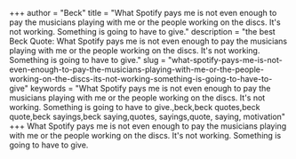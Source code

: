 +++
author = "Beck"
title = "What Spotify pays me is not even enough to pay the musicians playing with me or the people working on the discs. It's not working. Something is going to have to give."
description = "the best Beck Quote: What Spotify pays me is not even enough to pay the musicians playing with me or the people working on the discs. It's not working. Something is going to have to give."
slug = "what-spotify-pays-me-is-not-even-enough-to-pay-the-musicians-playing-with-me-or-the-people-working-on-the-discs-its-not-working-something-is-going-to-have-to-give"
keywords = "What Spotify pays me is not even enough to pay the musicians playing with me or the people working on the discs. It's not working. Something is going to have to give.,beck,beck quotes,beck quote,beck sayings,beck saying,quotes, sayings,quote, saying, motivation"
+++
What Spotify pays me is not even enough to pay the musicians playing with me or the people working on the discs. It's not working. Something is going to have to give.
